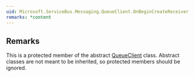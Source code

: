 ```yaml
---  
uid: Microsoft.ServiceBus.Messaging.QueueClient.OnBeginCreateReceiver  
remarks: *content  
---  
```

  
## Remarks  
 This is a protected member of the abstract [QueueClient](assetId:///T:Microsoft.ServiceBus.Messaging.QueueClient?qualifyHint=False&autoUpgrade=True) class. Abstract classes are not meant to be inherited, so protected members should be ignored.